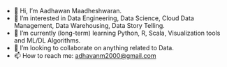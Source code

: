 - 👋 Hi, I’m Aadhawan Maadheshwaran.
- 👀 I’m interested in Data Engineering, Data Science, Cloud Data Management, Data Warehousing, Data Story Telling.
- 🌱 I’m currently (long-term) learning Python, R, Scala, Visualization tools and ML/DL Algorithms.
- 💞️ I’m looking to collaborate on anything related to Data.
- 📫 How to reach me: adhavanm2000@gmail.com
